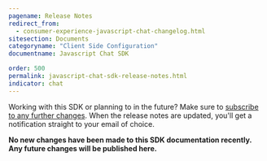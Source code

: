 ```yaml
---
pagename: Release Notes
redirect_from:
  - consumer-experience-javascript-chat-changelog.html
sitesection: Documents
categoryname: "Client Side Configuration"
documentname: Javascript Chat SDK

order: 500
permalink: javascript-chat-sdk-release-notes.html
indicator: chat
---
```


<div class="notice">Working with this SDK or planning to in the future? Make sure to <a href="https://visualping.io/?url=developers.liveperson.com/consumer-experience-javascript-chat-changelog.html&mode=web&css=post-content" target="_blank">subscribe to any further changes</a>. When the release notes are updated, you'll get a notification straight to your email of choice.</div>

**No new changes have been made to this SDK documentation recently. Any future changes will be published here.**
